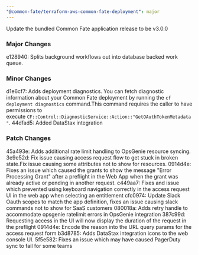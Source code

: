 ```yaml
---
"@common-fate/terraform-aws-common-fate-deployment": major
---
```


Update the bundled Common Fate application release to be v3.0.0

### Major Changes

e128940: Splits background workflows out into database backed work queue.

### Minor Changes

d1e6cf7: Adds deployment diagnostics. You can fetch diagnostic information about your Common Fate deployment by running the `cf deployment diagnostics` command.This command requires the caller to have permissions to execute `CF::Control::DiagnosticService::Action::"GetOAuthTokenMetadata"`.
44dfad5: Added DataStax integration

### Patch Changes

45a493e: Adds additional rate limit handling to OpsGenie resource syncing.
3e9e52d: Fix issue causing access request flow to get stuck in broken state.Fix issue causing some attributes not to show for resources.
0914d4e: Fixes an issue which caused the grants to show the message "Error Processing Grant" after a preflight in the Web App when the grant was already active or pending in another request.
c449aa7: Fixes and issue which prevented using keyboard navigation correctly in the access request UI in the web app when selecting an entitlement
cfc0974: Update Slack Oauth scopes to match the app definition, fixes an issue causing slack commands not to show for SaaS customers
080018a: Adds retry handle to accommodate opsgenie ratelimit errors in OpsGenie integration
387c99d: Requesting access in the UI will now display the duration of the request in the preflight
0914d4e: Encode the reason into the URL query params for the access request form
b3d8785: Adds DataStax integration icons to the web console UI.
5f5e582: Fixes an issue which may have caused PagerDuty sync to fail for some teams

